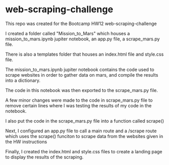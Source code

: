 # web-scraping-challenge
This repo was created for the Bootcamp HW12 web-scraping-challenge

I created a folder called "Mission_to_Mars" which houses a mission_to_mars.ipynb jupiter notebook, an app.py file, a scrape_mars.py file.

There is also a templates folder that houses an index.html file and style.css file.


The mission_to_mars.ipynb jupiter notebook contains the code used to scrape websites in order to gather data on mars, and compile the results into a dictionary.

The code in this notebook was then exported to the scrape_mars.py file.

A few minor changes were made to the code in scrape_mars.py file to remove certain lines where I was testing the results of my code in the notebook.

I also put the code in the scrape_mars.py file into a function called scrape()

Next, I configured an app.py file to call a main route and a /scrape route which uses the scrape() funciton to scrape data from the websites given in the HW instructions

Finally, I created the index.html and style.css files to create a landing page to display the results of the scraping.